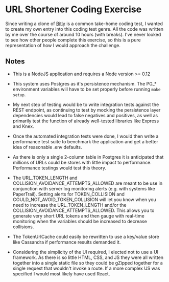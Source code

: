 # URL Shortener Coding Exercise

Since writing a clone of [Bitly](https://bit.ly) is a common take-home coding test, I wanted to create my own entry 
into this coding test genre. All the code was written by me over the course of around 10 hours (with breaks). I've never looked to see how other people complete this exercise, so this is a pure representation of how I would approach the challenge.

## Notes

- This is a NodeJS application and requires a Node version >= 0.12

- This system uses Postgres as it's persistence mechanism. The PG_* environment variables will have to be set properly
before running `make setup`.

- My next step of testing would be to write integration tests against the REST endpoint, as continuing to test
by mocking the persistence layer dependencies would lead to false negatives and positives, as well as primarily test the
function of already well-tested libraries like Express and Knex. 

- Once the automated integration tests were done, I would then write a performance test suite to benchmark the
application and get a better idea of reasonable .env defaults.

- As there is only a single 2-column table in Postgres it is anticipated that millions of URLs could be stores with
little impact to performance. Performance testings would test this theory.

- The URL_TOKEN_LENGTH and COLLISION_AVOIDANCE_ATTEMPTS_ALLOWED are meant to be use in conjunction with server log
monitoring alerts (e.g. with systems like PaperTrail). Setting alerts for TOKEN_COLLISION and COULD_NOT_AVOID_TOKEN_COLLISION
will let you know when you need to increase the URL_TOKEN_LENGTH and/or the COLLISION_AVOIDANCE_ATTEMPTS_ALLOWED. This
allows you to  generate very short URL tokens and then gauge with real-time monitoring when the variables should be
increased to decrease collisions. 

- The TokenUrlCache could easily be rewritten to use a key/value store like Cassandra if performance results demanded it.

- Considering the simplicity of the UI required, I elected not to use a UI framework. As there is so little HTML, CSS,
and JS they were all written together into a single static file so they could be gZipped together for a single request
that wouldn't invoke a route. If a more complex US was specified I would most likely have used React.
